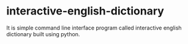 # interactive-english-dictionary
It is simple command line interface program called interactive english dictionary built using python.
